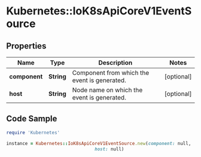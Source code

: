 # Kubernetes::IoK8sApiCoreV1EventSource

## Properties

Name | Type | Description | Notes
------------ | ------------- | ------------- | -------------
**component** | **String** | Component from which the event is generated. | [optional] 
**host** | **String** | Node name on which the event is generated. | [optional] 

## Code Sample

```ruby
require 'Kubernetes'

instance = Kubernetes::IoK8sApiCoreV1EventSource.new(component: null,
                                 host: null)
```


